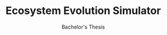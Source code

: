 ---
layout: projectDetail
projId: EES
title: "Ecosystem Evolution Simulator"
subtitle: "Bachelor's Thesis"
startDate: "2022-01-12"
endDate: "2023-01-24"
halted: false
featured: true
relevance: 85
categoryTags:
    - Software 
    - Research
techTags: 
    - Unity
    - Compute Shaders
    - Prey-predator model
    - Genetic Algorithm
    - Data Visualization
summary: "Simulator that tests the prey-predator model with bushes and trees, and trains a genetic algorithm to fine tune the parameters"
shortDescription: "This project was my computer science's bachelor's thesis. I worked on it for over a year, and it encompased working on an ecosysten simulator: <ul style='list-style-type:circle'>
 <li>Implementing rules for evolution such as genomes, mutation and gene crossover</li>
 <li>Implementing several data analysis tools</li>
 <li>Implementing a genetic algorithm that runs the simulator dozens of times to fine-tune the parameters and find stability between both types of entities: bushes and trees</li>
 <li>Working on all the UI and data serialization</li>
 </ul>"
longDescription: "
                  <header><h3>Description of Systems</h3></header>
                  <p>
                  This is my very long description, it could go on, and on, and on,and on,and on,and on,and on,and on,and on,and on,and on,and on,and on,and on,and on,and on,and on,and on,and on,and on,and on,and on,and on,and on,and on,and on, but it wont. It can also include html tags like <strong>this one</strong>...
                  </p>
                 "
teamSize: 1
contributions: "<p>
                    Everything was designed and implemented by me. The most relevant systems that I worked on include:
                </p>
                <p>
                    - Spatio-temporal clustering algorithm
                </p>
                <p>
                    - GPU compute shaders to detect collisions and calculate interactions between entities
                </p>
                <p>
                    - Genetic Algorithm that runs dozens of simulations to fine-tune the simulator itself
                </p>
                <p>
                    - Data analysis tools like heatmaps, plots, entity attributes...
                </p>
                <p>
                    - Revisit past simulations at any saved point, and visit the live scene at that time
                </p>
                "

images:
    - name: Miniatura_1.png
      alt: "Thumbnail"
      footnote: ""
    - name: gaResult.png
      alt: "GA Scene Result"
      footnote: "This is a visualization of the result of the execution of the genetic algorithm finetunning the parameters of the simulator."
    - name: heatMaps.png
      alt: "heatmaps"
      footnote: "Results of a simulation. Here is shown the heatmaps of both bushes (left) and trees (right) in a specific point in time."
    - name: loadingScreen.png
      alt: "loading screen"
      footnote: "2D animation that plays on the loading screen when a simulation is finished and the program processess all data."
    - name: loadSim.png
      alt: "load save menu"
      footnote: "Simulation file selection menu"
    - name: niceSimRender.png
      alt: "scene view"
      footnote: "Nice looking results of a simulation, where both trees and bushes coexist."
    - name: niceSim.gif
      alt: "simulation species animation"
      footnote: "This clip shows how the different species of both bushes (left) and trees (right) evolutioned in a simulation."
    - name: simExec1.png
      alt: "simulation execution"
      footnote: "Simulation in progress screen. Here you can see loads of statistics to understand how the evolution is progressing."
    - name: simExec2.png
      alt: "simulation execution"
      footnote: "Simulation in progress screen. Here you can see loads of statistics to understand how the evolution is progressing."
    - name: simNav1.png
      alt: "simulation navigation"
      footnote: "You can pause a simulation to inspect the scene and see how it is currently looking"
    - name: simResults1.png
      alt: "simulation results 1"
      footnote: "Here you can see the statistics of how the species of bushes existed in a specific point in time, and how the heatmaps of trees looked at the same time."
    - name: simResults2.png
      alt: "simulation results 2"
      footnote: "Here you can see the properties of the different species in a graph view"
imagesDev:
    - name: species_detection_3.png
      alt: "species detection design"
      footnote: "This is a demonstration of how the species detection algorithm is supposed to work within a specific gene attribute. It explains how a species can be born, extinct, or mutate into new species"
    - name: bushes_balance.gif
      alt: "simulation species result"
      footnote: "This animation shows how different species of bushes evolved through a simulation"
    - name: clustersSmall.png
      alt: "clusters gpu 1"
      footnote: "This image was generated in the GPU. It labeled all randomly generated circles based on conectivity, where each different group has a different colour."
    - name: clustersLarge.png
      alt: "clusters gpu 2"
      footnote: "This image was generated in the GPU. It labeled all randomly generated circles based on conectivity, where each different group has a different colour. This was a stress test to see how large the texture could get while having good performance, since this algorithm had to be executed per simulation step."
---